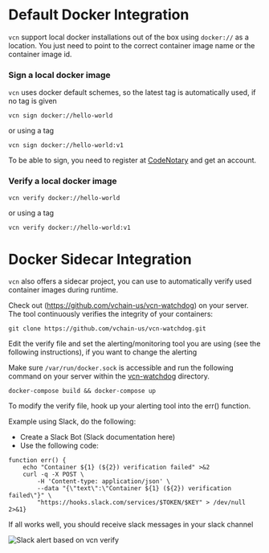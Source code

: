 # Default Docker Integration

`vcn` support local docker installations out of the box using `docker://` as a location. You just need to point to the correct container image name or the container image id.

### Sign a local docker image

`vcn` uses docker default schemes, so the latest tag is automatically used, if no tag is given

```
vcn sign docker://hello-world
```

or using a tag

```
vcn sign docker://hello-world:v1
```

To be able to sign, you need to register at [CodeNotary](https://dashboard.codenotary.io) and get an account.

### Verify a local docker image

```
vcn verify docker://hello-world
```

or using a tag

```
vcn verify docker://hello-world:v1
```

# Docker Sidecar Integration

`vcn` also offers a sidecar project, you can use to automatically verify used container images during runtime.

Check out (https://github.com/vchain-us/vcn-watchdog) on your server. The tool continuously verifies the integrity of your containers:

```
git clone https://github.com/vchain-us/vcn-watchdog.git 
```

Edit the verify file and set the alerting/monitoring tool you are using (see the following instructions), if you want to change the alerting

Make sure `/var/run/docker.sock` is accessible and run the following command on your server within the [vcn-watchdog](https://github.com/vchain-us/vcn-watchdog.git) directory.
``` 
docker-compose build && docker-compose up 
```

To modify the verify file, hook up your alerting tool into the err() function. 

Example using Slack, do the following:

* Create a Slack Bot (Slack documentation here) 
* Use the following code: 

```
function err() {
    echo "Container ${1} (${2}) verification failed" >&2
    curl -q -X POST \
        -H 'Content-type: application/json' \
        --data "{\"text\":\"Container ${1} (${2}) verification failed\"}" \
        "https://hooks.slack.com/services/$TOKEN/$KEY" > /dev/null 2>&1} 
```

If all works well, you should receive slack messages in your slack channel

![Slack alert based on vcn verify](https://www.vchain.us/wp-content/uploads/2019/04/002_Alerting-on-Slack-example-768x129.png "Slack alert based on vcn verify")
